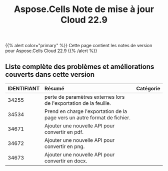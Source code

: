 ﻿---
title: Aspose.Cells Note de mise à jour Cloud 22.9
second_title: Aspose.Cells Cloud Documen
type: docs
url: /fr/aspose-cells-cloud-22-9-release-notes/
description: Aspose.Cells Cloud prend en charge Excel pour créer, convertir, fusionner, diviser, protéger, opération d'objet interne, etc.
weight: 13
---
{{% alert color="primary" %}} 
Cette page contient les notes de version pour Aspose.Cells Cloud 22.9
{{% /alert %}} 
## **Liste complète des problèmes et améliorations couverts dans cette version**
|**IDENTIFIANT**|**Résumé**|**Catégorie**|
|:- |:- |:- |
|34255 | perte de paramètres externes lors de l'exportation de la feuille.|
|34534 | Prend en charge l'exportation de la page vers un autre format de fichier.|
|34671 | Ajouter une nouvelle API pour convertir en pdf.|
|34672 | Ajouter une nouvelle API pour convertir en png.|
|34673 | Ajouter une nouvelle API pour convertir en docx.|

